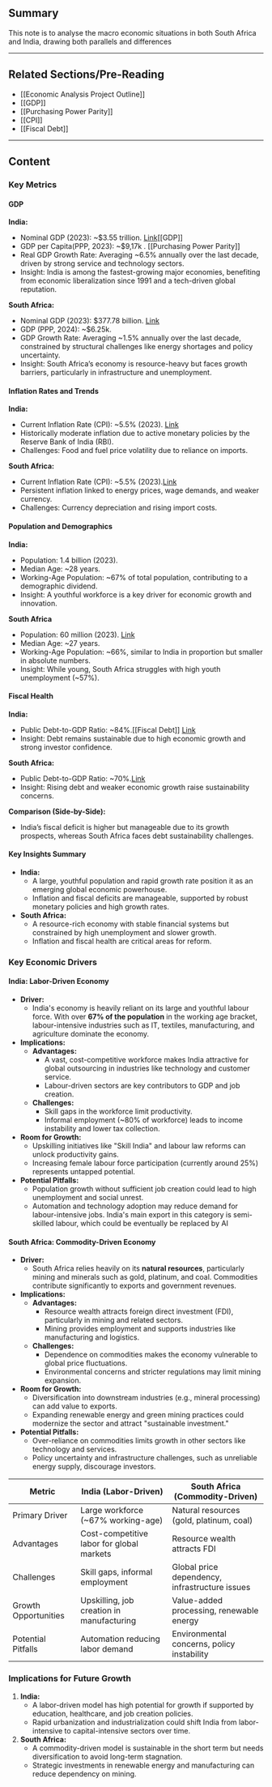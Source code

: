 ## Summary

This note is to analyse the macro economic situations in both South Africa and India, drawing both parallels and differences

-------------------------------------------------------------------
## Related Sections/Pre-Reading

- [[Economic Analysis Project Outline]]
- [[GDP]]
- [[Purchasing Power Parity]]
- [[CPI]]
- [[Fiscal Debt]]

-------------------------------------------------------------------
## Content


### Key Metrics
#### GDP

**India:**
- Nominal GDP (2023): ~$3.55 trillion. [Link](https://datacatalog.worldbank.org/search/dataset/0037712/World-Development-Indicators)[[GDP]]
- GDP per Capita(PPP, 2023): ~$9,17k . [[Purchasing Power Parity]]
- Real GDP Growth Rate: Averaging ~6.5% annually over the last decade, driven by strong service and technology sectors.
- Insight: India is among the fastest-growing major economies, benefiting from economic liberalization since 1991 and a tech-driven global reputation.

**South Africa:**
- Nominal GDP (2023): $377.78 billion. [Link](https://datacommons.org/place/country/ZAF?utm_medium=explore&mprop=amount&popt=EconomicActivity&cpv=activitySource,GrossDomesticProduction&hl=en)
- GDP (PPP, 2024): ~$6.25k.
- GDP Growth Rate: Averaging ~1.5% annually over the last decade, constrained by structural challenges like energy shortages and policy uncertainty.
- Insight: South Africa’s economy is resource-heavy but faces growth barriers, particularly in infrastructure and unemployment.

#### Inflation Rates and Trends

**India:**
- Current Inflation Rate (CPI): ~5.5% (2023). [Link](https://tradingeconomics.com/india/inflation-cpi)
- Historically moderate inflation due to active monetary policies by the Reserve Bank of India (RBI).
- Challenges: Food and fuel price volatility due to reliance on imports.

**South Africa:**
- Current Inflation Rate (CPI): ~5.5% (2023).[Link](https://www.ceicdata.com/en/indicator/south-africa/consumer-price-index-cpi-growth)
- Persistent inflation linked to energy prices, wage demands, and weaker currency.
- Challenges: Currency depreciation and rising import costs.

#### Population and Demographics

**India:**
- Population: 1.4 billion (2023).
- Median Age: ~28 years.
- Working-Age Population: ~67% of total population, contributing to a demographic dividend.
- Insight: A youthful workforce is a key driver for economic growth and innovation.

**South Africa**
- Population: 60 million (2023). [Link](https://tradingeconomics.com/south-africa/population)
- Median Age: ~27 years.
- Working-Age Population: ~66%, similar to India in proportion but smaller in absolute numbers.
- Insight: While young, South Africa struggles with high youth unemployment (~57%).

#### Fiscal Health

**India:**
- Public Debt-to-GDP Ratio: ~84%.[[Fiscal Debt]] [Link](https://prsindia.org/budgets/parliament/union-budget-2023-24-analysis-of-major-demands)
- Insight: Debt remains sustainable due to high economic growth and strong investor confidence.

**South Africa:**
- Public Debt-to-GDP Ratio: ~70%.[Link](https://tradingeconomics.com/south-africa/government-debt-to-gdp#:~:text=South%20Africa%20recorded%20a%20Government,percent%20of%20GDP%20in%202008.)
- Insight: Rising debt and weaker economic growth raise sustainability concerns.

**Comparison (Side-by-Side):**
- India’s fiscal deficit is higher but manageable due to its growth prospects, whereas South Africa faces debt sustainability challenges.

#### Key Insights Summary

- **India:**
    - A large, youthful population and rapid growth rate position it as an emerging global economic powerhouse.
    - Inflation and fiscal deficits are manageable, supported by robust monetary policies and high growth rates.
- **South Africa:**
    - A resource-rich economy with stable financial systems but constrained by high unemployment and slower growth.
    - Inflation and fiscal health are critical areas for reform.

### Key Economic Drivers

#### India: Labor-Driven Economy

- **Driver:**
    - India's economy is heavily reliant on its large and youthful labour force. With over **67% of the population** in the working age bracket, labour-intensive industries such as IT, textiles, manufacturing, and agriculture dominate the economy.
- **Implications:**
    - **Advantages:**
        - A vast, cost-competitive workforce makes India attractive for global outsourcing in industries like technology and customer service.
        - Labour-driven sectors are key contributors to GDP and job creation.
    - **Challenges:**
        - Skill gaps in the workforce limit productivity.
        - Informal employment (~80% of workforce) leads to income instability and lower tax collection.
- **Room for Growth:**
    - Upskilling initiatives like "Skill India" and labour law reforms can unlock productivity gains.
    - Increasing female labour force participation (currently around 25%) represents untapped potential.
- **Potential Pitfalls:**
    - Population growth without sufficient job creation could lead to high unemployment and social unrest.
    - Automation and technology adoption may reduce demand for labour-intensive jobs. India's main export in this category is semi-skilled labour, which could be eventually be replaced by AI

#### South Africa: Commodity-Driven Economy

- **Driver:**
    - South Africa relies heavily on its **natural resources**, particularly mining and minerals such as gold, platinum, and coal. Commodities contribute significantly to exports and government revenues.
- **Implications:**
    - **Advantages:**
        - Resource wealth attracts foreign direct investment (FDI), particularly in mining and related sectors.
        - Mining provides employment and supports industries like manufacturing and logistics.
    - **Challenges:**
        - Dependence on commodities makes the economy vulnerable to global price fluctuations.
        - Environmental concerns and stricter regulations may limit mining expansion.
- **Room for Growth:**
    - Diversification into downstream industries (e.g., mineral processing) can add value to exports.
    - Expanding renewable energy and green mining practices could modernize the sector and attract "sustainable investment."
- **Potential Pitfalls:**
    - Over-reliance on commodities limits growth in other sectors like technology and services.
    - Policy uncertainty and infrastructure challenges, such as unreliable energy supply, discourage investors.


| Metric               | India (Labor-Driven)                      | South Africa (Commodity-Driven)                |
|----------------------|-------------------------------------------|------------------------------------------------|
| Primary Driver       | Large workforce (~67% working-age)        | Natural resources (gold, platinum, coal)       |
| Advantages           | Cost-competitive labor for global markets | Resource wealth attracts FDI                   |
| Challenges           | Skill gaps, informal employment           | Global price dependency, infrastructure issues |
| Growth Opportunities | Upskilling, job creation in manufacturing | Value-added processing, renewable energy       |
| Potential Pitfalls   | Automation reducing labor demand          | Environmental concerns, policy instability     |
### Implications for Future Growth

1. **India:**
    - A labor-driven model has high potential for growth if supported by education, healthcare, and job creation policies.
    - Rapid urbanization and industrialization could shift India from labor-intensive to capital-intensive sectors over time.
2. **South Africa:**
    - A commodity-driven model is sustainable in the short term but needs diversification to avoid long-term stagnation.
    - Strategic investments in renewable energy and manufacturing can reduce dependency on mining.